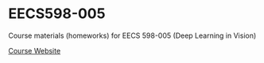 # EECS598-005

Course materials (homeworks) for EECS 598-005 (Deep Learning in Vision)

[Course Website](https://web.eecs.umich.edu/~justincj/teaching/eecs498/)
